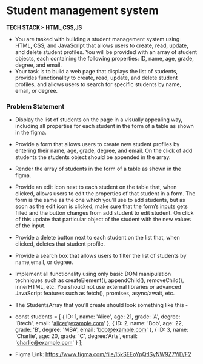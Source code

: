 # Student management system
**TECH STACK:- HTML,CSS,JS**
* You are tasked with building a student management system using HTML, CSS, and JavaScript that allows users to create, read, update, and delete student profiles. You will be provided with an array of student objects, each containing the following properties: ID, name, age, grade, degree, and email.
* Your task is to build a web page that displays the list of students, provides functionality to create, read, update, and delete student profiles, and allows users to search for specific students by name, email, or degree.

### Problem Statement
* Display the list of students on the page in a visually appealing way, including all properties for each student in the form of a table as shown in the figma.


* Provide a form that allows users to create new student profiles by entering their name, age, grade, degree, and email. On the click of add students the students object should be appended in the array.


* Render the array of students in the form of a table as shown in the figma.


* Provide an edit icon next to each student on the table that, when clicked, allows users to edit the properties of that student in a form. The form is the same as the one which you’ll use to add students, but as soon as the edit icon is clicked, make sure that the form’s inputs gets filled and the button changes from add student to edit student. On click of this update that particular object of the student with the new values of the input.


* Provide a delete button next to each student on the list that, when clicked, deletes that student profile.


* Provide a search box that allows users to filter the list of students by name,email, or degree.


* Implement all functionality using only basic DOM manipulation techniques such as createElement(), appendChild(), removeChild(), innerHTML, etc. You should not use external libraries or advanced JavaScript features such as fetch(), promises, async/await, etc.


* The StudentsArray that you’ll create should look something like this -


* const students = [ { ID: 1, name: 'Alice', age: 21, grade: 'A', degree: 'Btech', email: 'alice@example.com' }, { ID: 2, name: 'Bob', age: 22, grade: 'B', degree: 'MBA', email: 'bob@example.com' }, { ID: 3, name: 'Charlie', age: 20, grade: 'C', degree:'Arts', email: 'charlie@example.com' } ];

* Figma Link: https://www.figma.com/file/I5kSEEoYpQtlSyNW9Z7YiD/F2

